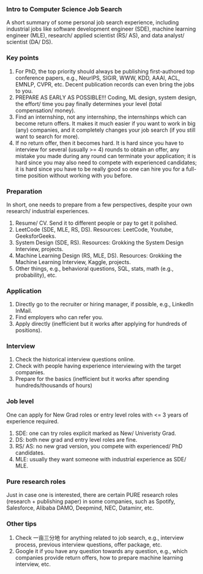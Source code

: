 ### Intro to Computer Science Job Search

A short summary of some personal job search experience, including industrial jobs like software development engineer (SDE), machine learning engineer (MLE), research/ applied scientist (RS/ AS), and data analyst/ scientist (DA/ DS).

### Key points
1) For PhD, the top priority should always be publishing first-authored top conference papers, e.g., NeurIPS, SIGIR, WWW, KDD, AAAI, ACL, EMNLP, CVPR, etc. Decent publication records can even bring the jobs to you.
2) PREPARE AS EARLY AS POSSIBLE!!! Coding, ML design, system design, the effort/ time you pay finally determines your level (total compensation/ money).
3) Find an internshinp, not any internshinp, the internshinps which can become return offers. It makes it much easier if you want to work in big (any) companies, and it completely changes your job search (if you still want to search for more).
4) If no return offer, then it becomes hard. It is hard since you have to interview for several (usually >= 4) rounds to obtain an offer, any mistake you made during any round can terminate your application; it is hard since you may also need to compete with experienced candidates; it is hard since you have to be really good so one can hire you for a full-time position without working with you before.

### Preparation
In short, one needs to prepare from a few perspectives, despite your own research/ industrial experiences.

1) Resume/ CV. Send it to different people or pay to get it polished.
2) LeetCode (SDE, MLE, RS, DS). Resources: LeetCode, Youtube, GeeksforGeeks.
3) System Design (SDE, RS). Resources: Grokking the System Design Interview, projects.
4) Machine Learning Design (RS, MLE, DS). Resources: Grokking the Machine Learning Interview, Kaggle, projects.
5) Other things, e.g., behavioral questions, SQL, stats, math (e.g., probability), etc. 

### Application
1) Directly go to the recruiter or hiring manager, if possible, e.g., LinkedIn InMail.
2) Find employers who can refer you.
3) Apply directly (inefficient but it works after applying for hundreds of positions).

### Interview
1) Check the historical interview questions online.
2) Check with people having experience interviewing with the target companies.
3) Prepare for the basics (inefficient but it works after spending hundreds/thousands of hours)

### Job level
One can apply for New Grad roles or entry level roles with <= 3 years of experience required. 

1) SDE: one can try roles explicit marked as New/ Univeristy Grad.
2) DS: both new grad and entry level roles are fine.
3) RS/ AS: no new grad version, you compete with experienced/ PhD candidates.
4) MLE: usually they want someone with industrial experience as SDE/ MLE. 

### Pure research roles
Just in case one is interested, there are certain PURE research roles (research + publishing paper) in some companies, such as Spotify, Salesforce, Alibaba DAMO, Deepmind, NEC, Dataminr, etc.

### Other tips
1) Check 一亩三分地 for anything related to job search, e.g., interview process, previous interview questions, offer package, etc.
2) Google it if you have any question towards any question, e.g., which companies provide return offers, how to prepare machine learning interview, etc.
